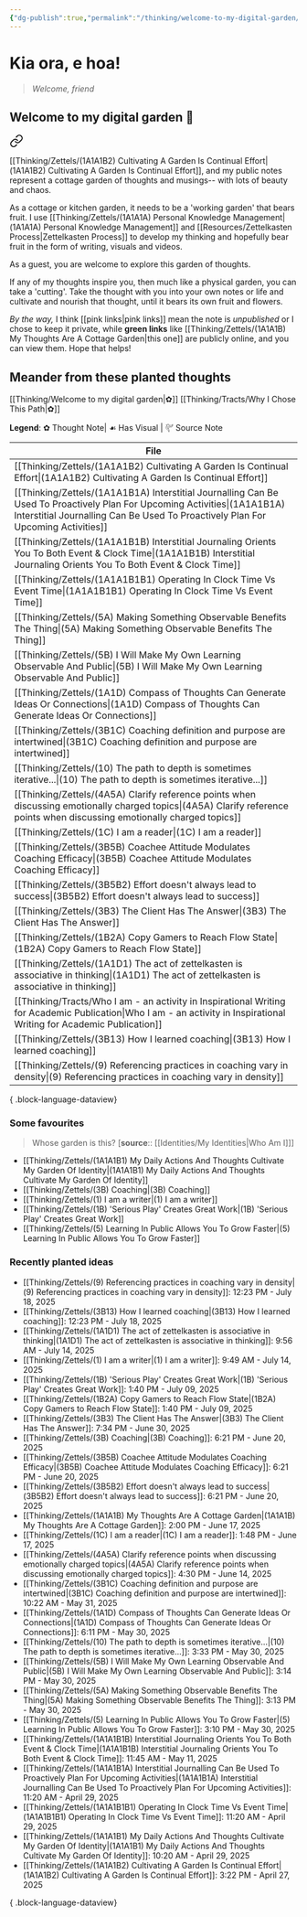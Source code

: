 ```yaml
---
{"dg-publish":true,"permalink":"/thinking/welcome-to-my-digital-garden/","tags":["gardenEntry"],"noteIcon":"","created":"2025-05-30T14:25","updated":"2025-07-20T18:56"}
---
```




# Kia ora, e hoa! 
> _Welcome, friend_

## Welcome to my digital garden 🌱

<div class="transclusion internal-embed is-loaded"><a class="markdown-embed-link" href="/thinking/zettels/1-a1-a1-b-my-thoughts-are-a-cottage-garden/" aria-label="Open link"><svg xmlns="http://www.w3.org/2000/svg" width="24" height="24" viewBox="0 0 24 24" fill="none" stroke="currentColor" stroke-width="2" stroke-linecap="round" stroke-linejoin="round" class="svg-icon lucide-link"><path d="M10 13a5 5 0 0 0 7.54.54l3-3a5 5 0 0 0-7.07-7.07l-1.72 1.71"></path><path d="M14 11a5 5 0 0 0-7.54-.54l-3 3a5 5 0 0 0 7.07 7.07l1.71-1.71"></path></svg></a><div class="markdown-embed">





[[Thinking/Zettels/(1A1A1B2) Cultivating A Garden Is Continual Effort\|(1A1A1B2) Cultivating A Garden Is Continual Effort]], and my public notes represent a cottage garden of thoughts and musings-- with lots of beauty and chaos. 

As a cottage or kitchen garden, it needs to be a 'working garden' that bears fruit. I use [[Thinking/Zettels/(1A1A1A) Personal Knowledge Management\|(1A1A1A) Personal Knowledge Management]] and [[Resources/Zettelkasten Process\|Zettelkasten Process]] to develop my thinking and hopefully bear fruit in the form of writing, visuals and videos. 

</div></div>


As a guest, you are welcome to explore this garden of thoughts. 

If any of my thoughts inspire you, then much like a physical garden, you can take a 'cutting'. Take the thought with you into your own notes or life and cultivate and nourish that thought, until it bears its own fruit and flowers. 

_By the way,_ I think [[pink links\|pink links]] mean the note is _unpublished_ or I chose to keep it private, while **green links** like [[Thinking/Zettels/(1A1A1B) My Thoughts Are A Cottage Garden\|this one]] are publicly online, and you can view them. Hope that helps!

## Meander  from these planted thoughts

[[Thinking/Welcome to my digital garden\|✿]] [[Thinking/Tracts/Why I Chose This Path\|✿]] 

**Legend**: ✿ Thought Note| ☙ Has Visual | 𔒝 Source Note 

| File                                                                                                                                                                                                             |
| ---------------------------------------------------------------------------------------------------------------------------------------------------------------------------------------------------------------- |
| [[Thinking/Zettels/(1A1A1B2) Cultivating A Garden Is Continual Effort\|(1A1A1B2) Cultivating A Garden Is Continual Effort]]                                                                                   |
| [[Thinking/Zettels/(1A1A1B1A) Interstitial Journalling Can Be Used To Proactively Plan For Upcoming Activities\|(1A1A1B1A) Interstitial Journalling Can Be Used To Proactively Plan For Upcoming Activities]] |
| [[Thinking/Zettels/(1A1A1B1B) Interstitial Journaling Orients You To Both Event & Clock Time\|(1A1A1B1B) Interstitial Journaling Orients You To Both Event & Clock Time]]                                     |
| [[Thinking/Zettels/(1A1A1B1B1) Operating In Clock Time Vs Event Time\|(1A1A1B1B1) Operating In Clock Time Vs Event Time]]                                                                                     |
| [[Thinking/Zettels/(5A) Making Something Observable Benefits The Thing\|(5A) Making Something Observable Benefits The Thing]]                                                                                 |
| [[Thinking/Zettels/(5B) I Will Make My Own Learning Observable And Public\|(5B) I Will Make My Own Learning Observable And Public]]                                                                           |
| [[Thinking/Zettels/(1A1D) Compass of Thoughts Can Generate Ideas Or Connections\|(1A1D) Compass of Thoughts Can Generate Ideas Or Connections]]                                                               |
| [[Thinking/Zettels/(3B1C) Coaching definition and purpose are intertwined\|(3B1C) Coaching definition and purpose are intertwined]]                                                                           |
| [[Thinking/Zettels/(10) The path to depth is sometimes iterative...\|(10) The path to depth is sometimes iterative...]]                                                                                       |
| [[Thinking/Zettels/(4A5A) Clarify reference points when discussing emotionally charged topics\|(4A5A) Clarify reference points when discussing emotionally charged topics]]                                   |
| [[Thinking/Zettels/(1C) I am a reader\|(1C) I am a reader]]                                                                                                                                                   |
| [[Thinking/Zettels/(3B5B) Coachee Attitude Modulates Coaching Efficacy\|(3B5B) Coachee Attitude Modulates Coaching Efficacy]]                                                                                 |
| [[Thinking/Zettels/(3B5B2) Effort doesn't always lead to success\|(3B5B2) Effort doesn't always lead to success]]                                                                                             |
| [[Thinking/Zettels/(3B3) The Client Has The Answer\|(3B3) The Client Has The Answer]]                                                                                                                         |
| [[Thinking/Zettels/(1B2A) Copy Gamers to Reach Flow State\|(1B2A) Copy Gamers to Reach Flow State]]                                                                                                           |
| [[Thinking/Zettels/(1A1D1) The act of zettelkasten is associative in thinking\|(1A1D1) The act of zettelkasten is associative in thinking]]                                                                   |
| [[Thinking/Tracts/Who I am - an activity in Inspirational Writing for Academic Publication\|Who I am - an activity in Inspirational Writing for Academic Publication]]                                        |
| [[Thinking/Zettels/(3B13) How I learned coaching\|(3B13) How I learned coaching]]                                                                                                                             |
| [[Thinking/Zettels/(9) Referencing practices in coaching vary in density\|(9) Referencing practices in coaching vary in density]]                                                                             |

{ .block-language-dataview}

### Some favourites 

> Whose garden is this? [**source**:: [[Identities/My Identities\|Who Am I]]] 

- [[Thinking/Zettels/(1A1A1B1) My Daily Actions And Thoughts Cultivate My Garden Of Identity\|(1A1A1B1) My Daily Actions And Thoughts Cultivate My Garden Of Identity]]
- [[Thinking/Zettels/(3B) Coaching\|(3B) Coaching]]
- [[Thinking/Zettels/(1) I am a writer\|(1) I am a writer]]
- [[Thinking/Zettels/(1B) 'Serious Play' Creates Great Work\|(1B) 'Serious Play' Creates Great Work]]
- [[Thinking/Zettels/(5) Learning In Public Allows You To Grow Faster\|(5) Learning In Public Allows You To Grow Faster]]

### Recently planted ideas 

- [[Thinking/Zettels/(9) Referencing practices in coaching vary in density\|(9) Referencing practices in coaching vary in density]]: 12:23 PM - July 18, 2025
- [[Thinking/Zettels/(3B13) How I learned coaching\|(3B13) How I learned coaching]]: 12:23 PM - July 18, 2025
- [[Thinking/Zettels/(1A1D1) The act of zettelkasten is associative in thinking\|(1A1D1) The act of zettelkasten is associative in thinking]]: 9:56 AM - July 14, 2025
- [[Thinking/Zettels/(1) I am a writer\|(1) I am a writer]]: 9:49 AM - July 14, 2025
- [[Thinking/Zettels/(1B) 'Serious Play' Creates Great Work\|(1B) 'Serious Play' Creates Great Work]]: 1:40 PM - July 09, 2025
- [[Thinking/Zettels/(1B2A) Copy Gamers to Reach Flow State\|(1B2A) Copy Gamers to Reach Flow State]]: 1:40 PM - July 09, 2025
- [[Thinking/Zettels/(3B3) The Client Has The Answer\|(3B3) The Client Has The Answer]]: 7:34 PM - June 30, 2025
- [[Thinking/Zettels/(3B) Coaching\|(3B) Coaching]]: 6:21 PM - June 20, 2025
- [[Thinking/Zettels/(3B5B) Coachee Attitude Modulates Coaching Efficacy\|(3B5B) Coachee Attitude Modulates Coaching Efficacy]]: 6:21 PM - June 20, 2025
- [[Thinking/Zettels/(3B5B2) Effort doesn't always lead to success\|(3B5B2) Effort doesn't always lead to success]]: 6:21 PM - June 20, 2025
- [[Thinking/Zettels/(1A1A1B) My Thoughts Are A Cottage Garden\|(1A1A1B) My Thoughts Are A Cottage Garden]]: 2:00 PM - June 17, 2025
- [[Thinking/Zettels/(1C) I am a reader\|(1C) I am a reader]]: 1:48 PM - June 17, 2025
- [[Thinking/Zettels/(4A5A) Clarify reference points when discussing emotionally charged topics\|(4A5A) Clarify reference points when discussing emotionally charged topics]]: 4:30 PM - June 14, 2025
- [[Thinking/Zettels/(3B1C) Coaching definition and purpose are intertwined\|(3B1C) Coaching definition and purpose are intertwined]]: 10:22 AM - May 31, 2025
- [[Thinking/Zettels/(1A1D) Compass of Thoughts Can Generate Ideas Or Connections\|(1A1D) Compass of Thoughts Can Generate Ideas Or Connections]]: 6:11 PM - May 30, 2025
- [[Thinking/Zettels/(10) The path to depth is sometimes iterative...\|(10) The path to depth is sometimes iterative...]]: 3:33 PM - May 30, 2025
- [[Thinking/Zettels/(5B) I Will Make My Own Learning Observable And Public\|(5B) I Will Make My Own Learning Observable And Public]]: 3:14 PM - May 30, 2025
- [[Thinking/Zettels/(5A) Making Something Observable Benefits The Thing\|(5A) Making Something Observable Benefits The Thing]]: 3:13 PM - May 30, 2025
- [[Thinking/Zettels/(5) Learning In Public Allows You To Grow Faster\|(5) Learning In Public Allows You To Grow Faster]]: 3:10 PM - May 30, 2025
- [[Thinking/Zettels/(1A1A1B1B) Interstitial Journaling Orients You To Both Event & Clock Time\|(1A1A1B1B) Interstitial Journaling Orients You To Both Event & Clock Time]]: 11:45 AM - May 11, 2025
- [[Thinking/Zettels/(1A1A1B1A) Interstitial Journalling Can Be Used To Proactively Plan For Upcoming Activities\|(1A1A1B1A) Interstitial Journalling Can Be Used To Proactively Plan For Upcoming Activities]]: 11:20 AM - April 29, 2025
- [[Thinking/Zettels/(1A1A1B1B1) Operating In Clock Time Vs Event Time\|(1A1A1B1B1) Operating In Clock Time Vs Event Time]]: 11:20 AM - April 29, 2025
- [[Thinking/Zettels/(1A1A1B1) My Daily Actions And Thoughts Cultivate My Garden Of Identity\|(1A1A1B1) My Daily Actions And Thoughts Cultivate My Garden Of Identity]]: 10:20 AM - April 29, 2025
- [[Thinking/Zettels/(1A1A1B2) Cultivating A Garden Is Continual Effort\|(1A1A1B2) Cultivating A Garden Is Continual Effort]]: 3:22 PM - April 27, 2025

{ .block-language-dataview}

